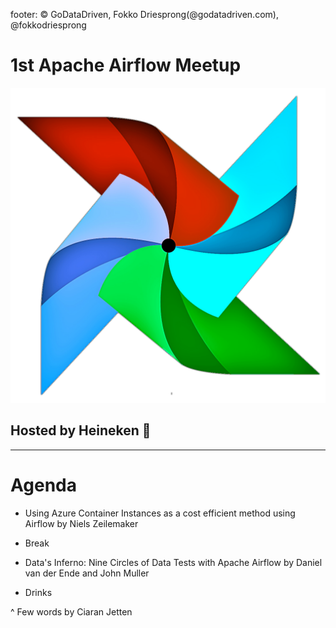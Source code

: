 footer: © GoDataDriven, Fokko Driesprong(@godatadriven.com), @fokkodriesprong

# 1st Apache Airflow Meetup

![](airflow.png)

## Hosted by Heineken :beers:

---

# Agenda

- Using Azure Container Instances as a cost efficient method using Airflow by Niels Zeilemaker

- Break

- Data's Inferno: Nine Circles of Data Tests with Apache Airflow by Daniel van der Ende and John Muller

- Drinks

^ Few words by Ciaran Jetten